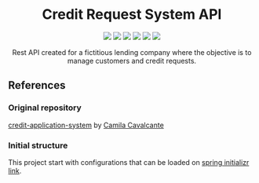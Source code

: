 <h1 align="center">Credit Request System API</h1>

<p align="center">
     <a alt="Java">
        <img src="https://img.shields.io/badge/Java-v17-blue.svg" />
    </a>
    <a alt="Kotlin">
        <img src="https://img.shields.io/badge/Kotlin-v1.7.22-purple.svg" />
    </a>
    <a alt="Spring Boot">
        <img src="https://img.shields.io/badge/Spring%20Boot-v3.0.4-brightgreen.svg" />
    </a>
    <a alt="Gradle">
        <img src="https://img.shields.io/badge/Gradle-v7.6-lightgreen.svg" />
    </a>
    <a alt="H2 ">
        <img src="https://img.shields.io/badge/H2-v2.1-darkblue.svg" />
    </a>
    <a alt="Flyway">
        <img src="https://img.shields.io/badge/Flyway-v9.5.1-red.svg">
    </a>
</p>

<p align="center">Rest API created for a fictitious lending company where the objective is to manage customers and credit requests.</p>

## References

### Original repository
[credit-application-system](https://github.com/cami-la/credit-application-system) by [Camila Cavalcante](https://github.com/cami-la)

### Initial structure
This project start with configurations that can be loaded on [spring initializr link](https://start.spring.io/#!type=gradle-project&language=kotlin&platformVersion=3.0.6&packaging=jar&jvmVersion=17&groupId=me.dio&artifactId=credit-request-system&name=credit-request-system&description=System%20Spring%20Boot%20API%20for%20Credit%20Request&packageName=me.dio.credit-request-system&dependencies=web,data-jpa,validation,flyway,h2).

